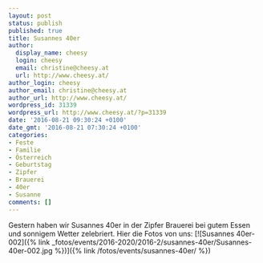 ```yaml
---
layout: post
status: publish
published: true
title: Susannes 40er
author:
  display_name: cheesy
  login: cheesy
  email: christine@cheesy.at
  url: http://www.cheesy.at/
author_login: cheesy
author_email: christine@cheesy.at
author_url: http://www.cheesy.at/
wordpress_id: 31339
wordpress_url: http://www.cheesy.at/?p=31339
date: '2016-08-21 09:30:24 +0100'
date_gmt: '2016-08-21 07:30:24 +0100'
categories:
- Feste
- Familie
- Österreich
- Geburtstag
- Zipfer
- Brauerei
- 40er
- Susanne
comments: []
---
```

Gestern haben wir Susannes 40er in der Zipfer Brauerei bei gutem Essen und sonnigem Wetter zelebriert. Hier die Fotos von uns:
[![Susannes 40er-002]({% link _fotos/events/2016-2020/2016-2/susannes-40er/Susannes-40er-002.jpg %})]({% link /fotos/events/susannes-40er/ %})
